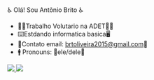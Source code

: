 ♿ Olá! Sou Antõnio Brito ♿

- 👨‍🦽​Trabalho Volutario na ADET👩‍🦽​
- ⌨️​Estdando informatica basica🖥️​
- 📧​Contato email: brtoliveira2015@gmail.com📧​
- 🚹​ Pronouns: 🦽​ele/dele🦽​

<div>
  <a href="https://github.com/antonio9905/antonio990">
<img heght="180em" src="https://avatars.githubusercontent.com/u/121908110?s=400&u=542d46d86b9f86100928cf2b608394c635bb2ea8&v=4"/>
<img heght="180em" src="https://avatars.githubusercontent.com/u/121908110?s=400&u=542d46d86b9f86100928cf2b608394c635bb2ea8&v=4"/>
</div>
